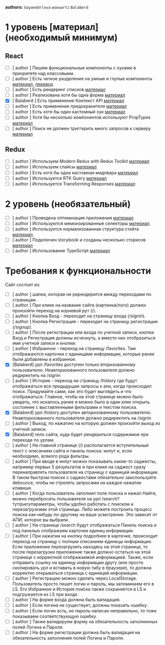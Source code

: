 **authors:** `GayaneOrlova` `woouwrti` `Balaberd`

# 1 уровень [материал](необходимый минимум)

## React

- [ ] [ author ] Пишем функциональные компоненты c хуками в приоритете над классовыми.
- [ ] [ author ] Есть четкое разделение на умные и глупые компоненты [материал](https://medium.com/@dan_abramov/smart-and-dumb-components-7ca2f9a7c7d0), [перевод](https://habr.com/ru/post/266559/)
- [ ] [ author ] Есть рендеринг списков [материал](https://ru.reactjs.org/docs/lists-and-keys.html)
- [ ] [ author ] Реализована хотя бы одна форма [материал](https://ru.reactjs.org/docs/forms.html)
- [x] [ Balaberd ] Есть применение Контекст API [материал](https://ru.reactjs.org/docs/context.html)
- [ ] [ author ] Есть применение предохранителя [материал](https://ru.reactjs.org/docs/error-boundaries.html)
- [ ] [ author ] Есть хотя бы один кастомный хук [материал](https://ru.reactjs.org/docs/hooks-custom.html)
- [ ] [ author ] Хотя бы несколько компонентов используют PropTypes [материал](https://ru.reactjs.org/docs/typechecking-with-proptypes.html)
- [ ] [ author ] Поиск не должен триггерить много запросов к серверу [материал](https://ru.reactjs.org/docs/faq-functions.html#how-can-i-prevent-a-function-from-being-called-too-quickly-or-too-many-times-in-a-row)

## Redux

- [ ] [ author ] Используем Modern Redux with Redux Toolkit [материал](https://redux.js.org/tutorials/fundamentals/part-8-modern-redux)
- [ ] [ author ] Используем слайсы [материал](https://redux.js.org/tutorials/fundamentals/part-8-modern-redux#using-createslice)
- [ ] [ author ] Есть хотя бы одна кастомная мидлвара [материал](https://redux.js.org/understanding/history-and-design/middleware)
- [ ] [ author ] Используется RTK Query [материал](https://redux.js.org/tutorials/essentials/part-7-rtk-query-basics)
- [ ] [ author ] Используется Transforming Responses [материал](https://redux.js.org/tutorials/essentials/part-8-rtk-query-advanced#transforming-responses)

# 2 уровень (необязательный)

- [ ] [ author ] Проведена оптимизация приложения [материал](https://redux.js.org/tutorials/essentials/part-6-performance-normalization)
- [ ] [ author ] Используются мемоизированные селекторы [материал](createSelector).
- [ ] [ author ] Используется нормализованная структура стейта [материал](createEntityAdapter).
- [ ] [ author ] Подключен storybook и созданы несколько сторисов [материал](https://storybook.js.org/)
- [ ] [ author ] Использование TypeScript [материал](https://ru.reactjs.org/docs/static-type-checking.html#typescript)

# Требования к функциональности

Сайт состоит из:

- [ ] [ author ] шапки, которая не ререндерится между переходами по страницам.
- [ ] [ author ] При клике на название сайта (картинка/лого) должен произойти переход на корневой рут (/).
- [ ] [ author ] Кнопка Вход - переходит на страницу входа (/signin).
- [ ] [ author ] Кнопка Регистрация - переходит на страницу регистрации (/signup).
- [ ] [ author ] После регистрации или входа по учетной записи, кнопки Вход и Регистрация должны исчезнуть, а вместо них отобразиться имя учетной записи и кнопки:
- [ ] [ author ] Избранное - переход на страницу /favorites. Там отображаются карточки с единицами информации, которые ранее были добавлены в избранное.
- [x] [Balaberd] урл /favorites доступен только вторизованному пользователю. Неавторизованного пользователя должно редиректить на /signin
- [ ] [ author ] История - переход на страницу /history где будут отображаться все предыдущие запросы к апи, когда происходил поиск. Придумайте сами, как это будет выглядеть и что отображаться. Главное, чтобы на этой странице можно было увидеть, что искалось ранее и можно было в один клик открыть состояние с выставленными фильтрами и текстом поиска.
- [x] [Balaberd] урл /history доступен авторизованному пользователю. Неавторизованного пользователя должно редиректить на /signin
- [ ] [ author ] Выход, по нажатию на которую должен произойти выход из учетной записи.
- [x] [Balaberd] тело сайта, куда будет рендериться содержимое при переходе по урлам.
- [ ] [ author ] На главной странице (/) располагается вступительный текст с описанием сайта и панель поиска: инпут и, если необходимо, всякого рода фильтры.
- [ ] [ author ] При вводе в инпут можно показывать какие-то саджесты, например первых 5 результатов и при клике на саджест сразу перенаправлять пользователя на страницу с единицей информации. В таком быстром поиске с саджестами обязательно заиспользуйте debounce, чтобы не стрелять запросами на каждое нажатие клавиши.
- [ ] [ author ] Когда пользователь заполнил поле поиска и нажал Найти, можно перебросить пользователя на урл /search?тут*query*параметры, чтобы удобно работать с поиском и перезагрузками этой страницы. Либо можете построить процесс поиска как-нибудь по-другому на ваше усмотрение. Это зависит от АПИ, которое вы выбрали.
- [ ] [ author ] На странице /search будут отображаться Панель поиска и под панелью отображаем карточки единиц информации.
- [ ] [ author ] При нажатии на кнопку подробнее в карточке, происходит переход на страницу с полным описанием единицы информации. Если приложение перезагрузить находясь на этой странице, то после перезагрузки приложение также должно остаться на этой странице с корректной отображаемой информацией. Также, если отправить ссылку на единицу информации другу (или просто скопировать урл и вставить в новую табу в браузере), то должна корректно открываться страница с единицей информации.
- [ ] [ author ] Регистрацию можно сделать через LocalStorage. Пользователь просто пишет логин и пароль, мы запоминаем его в LS. Его Избранное и История поиска также сохраняется в LS и подгружается из LS при входе.
- [ ] [ author ] На форме входа должна быть валидация.
- [ ] [ author ] Если логина не существует, должны показать ошибку.
- [ ] [ author ] Если логин есть, но пароль написан неправильно, то тоже показываем соответствующую ошибку.
- [ ] [ author ] Также валидируем форму на обязательность заполненных полей Логина и Пароля.
- [ ] [ author ] На форме регистрации должна быть валидация на обязательность заполнения полей Логина и Пароля.